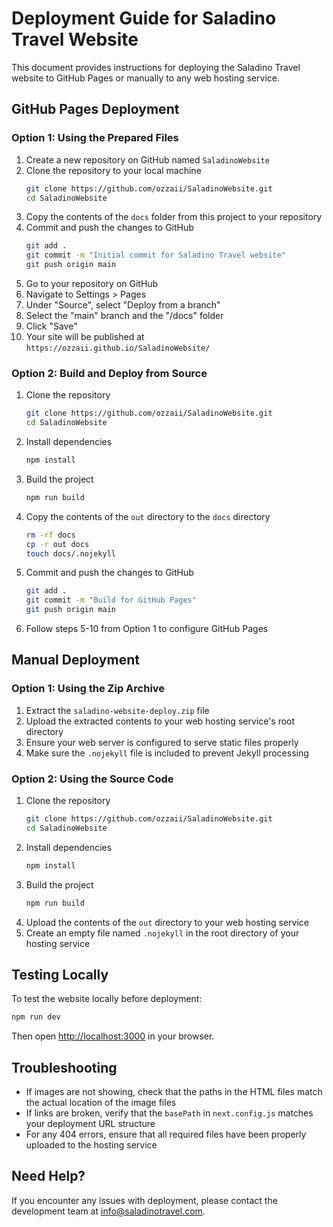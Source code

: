 # Deployment Guide for Saladino Travel Website

This document provides instructions for deploying the Saladino Travel website to GitHub Pages or manually to any web hosting service.

## GitHub Pages Deployment

### Option 1: Using the Prepared Files

1. Create a new repository on GitHub named `SaladinoWebsite`
2. Clone the repository to your local machine
   ```bash
   git clone https://github.com/ozzaii/SaladinoWebsite.git
   cd SaladinoWebsite
   ```
3. Copy the contents of the `docs` folder from this project to your repository
4. Commit and push the changes to GitHub
   ```bash
   git add .
   git commit -m "Initial commit for Saladino Travel website"
   git push origin main
   ```
5. Go to your repository on GitHub
6. Navigate to Settings > Pages
7. Under "Source", select "Deploy from a branch"
8. Select the "main" branch and the "/docs" folder
9. Click "Save"
10. Your site will be published at `https://ozzaii.github.io/SaladinoWebsite/`

### Option 2: Build and Deploy from Source

1. Clone the repository
   ```bash
   git clone https://github.com/ozzaii/SaladinoWebsite.git
   cd SaladinoWebsite
   ```
2. Install dependencies
   ```bash
   npm install
   ```
3. Build the project
   ```bash
   npm run build
   ```
4. Copy the contents of the `out` directory to the `docs` directory
   ```bash
   rm -rf docs
   cp -r out docs
   touch docs/.nojekyll
   ```
5. Commit and push the changes to GitHub
   ```bash
   git add .
   git commit -m "Build for GitHub Pages"
   git push origin main
   ```
6. Follow steps 5-10 from Option 1 to configure GitHub Pages

## Manual Deployment

### Option 1: Using the Zip Archive

1. Extract the `saladino-website-deploy.zip` file
2. Upload the extracted contents to your web hosting service's root directory
3. Ensure your web server is configured to serve static files properly
4. Make sure the `.nojekyll` file is included to prevent Jekyll processing

### Option 2: Using the Source Code

1. Clone the repository
   ```bash
   git clone https://github.com/ozzaii/SaladinoWebsite.git
   cd SaladinoWebsite
   ```
2. Install dependencies
   ```bash
   npm install
   ```
3. Build the project
   ```bash
   npm run build
   ```
4. Upload the contents of the `out` directory to your web hosting service
5. Create an empty file named `.nojekyll` in the root directory of your hosting service

## Testing Locally

To test the website locally before deployment:

```bash
npm run dev
```

Then open [http://localhost:3000](http://localhost:3000) in your browser.

## Troubleshooting

- If images are not showing, check that the paths in the HTML files match the actual location of the image files
- If links are broken, verify that the `basePath` in `next.config.js` matches your deployment URL structure
- For any 404 errors, ensure that all required files have been properly uploaded to the hosting service

## Need Help?

If you encounter any issues with deployment, please contact the development team at info@saladinotravel.com.
